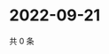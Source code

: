 # 2022-09-21

共 0 条

<!-- BEGIN WEIBO -->
<!-- 最后更新时间 Wed Sep 21 2022 18:04:34 GMT+0800 (China Standard Time) -->

<!-- END WEIBO -->
